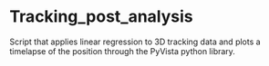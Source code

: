 # Tracking_post_analysis
Script that applies linear regression to 3D tracking data and plots a timelapse of the position through the PyVista python library. 
